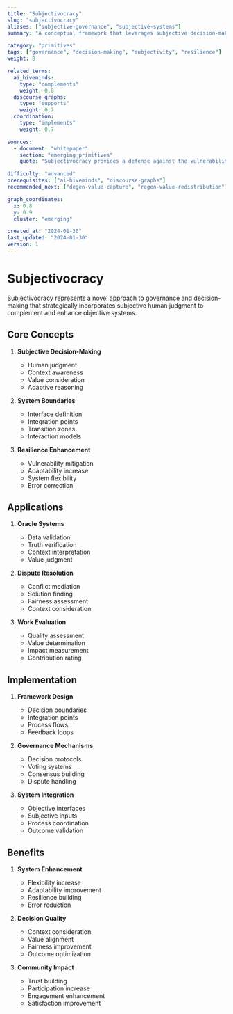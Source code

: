 ```yaml
---
title: "Subjectivocracy"
slug: "subjectivocracy"
aliases: ["subjective-governance", "subjective-systems"]
summary: "A conceptual framework that leverages subjective decision-making at the boundaries of objective systems to enhance resilience and adaptability."

category: "primitives"
tags: ["governance", "decision-making", "subjectivity", "resilience"]
weight: 8

related_terms:
  ai_hiveminds:
    type: "complements"
    weight: 0.8
  discourse_graphs:
    type: "supports"
    weight: 0.7
  coordination:
    type: "implements"
    weight: 0.7

sources:
  - document: "whitepaper"
    section: "emerging_primitives"
    quote: "Subjectivocracy provides a defense against the vulnerabilities of purely objective systems. While more of a conceptual framework than a primitive, the benefits of subjectivity at the boundaries of objective decision-making mechanisms are already being explored."

difficulty: "advanced"
prerequisites: ["ai-hiveminds", "discourse-graphs"]
recommended_next: ["degen-value-capture", "regen-value-redistribution"]

graph_coordinates:
  x: 0.8
  y: 0.9
  cluster: "emerging"

created_at: "2024-01-30"
last_updated: "2024-01-30"
version: 1
---
```


# Subjectivocracy

Subjectivocracy represents a novel approach to governance and decision-making that strategically incorporates subjective human judgment to complement and enhance objective systems.

## Core Concepts

1. **Subjective Decision-Making**
   - Human judgment
   - Context awareness
   - Value consideration
   - Adaptive reasoning

2. **System Boundaries**
   - Interface definition
   - Integration points
   - Transition zones
   - Interaction models

3. **Resilience Enhancement**
   - Vulnerability mitigation
   - Adaptability increase
   - System flexibility
   - Error correction

## Applications

1. **Oracle Systems**
   - Data validation
   - Truth verification
   - Context interpretation
   - Value judgment

2. **Dispute Resolution**
   - Conflict mediation
   - Solution finding
   - Fairness assessment
   - Context consideration

3. **Work Evaluation**
   - Quality assessment
   - Value determination
   - Impact measurement
   - Contribution rating

## Implementation

1. **Framework Design**
   - Decision boundaries
   - Integration points
   - Process flows
   - Feedback loops

2. **Governance Mechanisms**
   - Decision protocols
   - Voting systems
   - Consensus building
   - Dispute handling

3. **System Integration**
   - Objective interfaces
   - Subjective inputs
   - Process coordination
   - Outcome validation

## Benefits

1. **System Enhancement**
   - Flexibility increase
   - Adaptability improvement
   - Resilience building
   - Error reduction

2. **Decision Quality**
   - Context consideration
   - Value alignment
   - Fairness improvement
   - Outcome optimization

3. **Community Impact**
   - Trust building
   - Participation increase
   - Engagement enhancement
   - Satisfaction improvement 